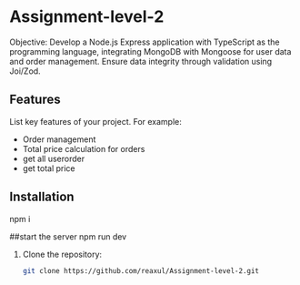 # Assignment-level-2

Objective: Develop a Node.js Express application with TypeScript as the programming language, integrating MongoDB with Mongoose for user data and order management. Ensure data integrity through validation using Joi/Zod.

## Features

List key features of your project. For example:
- Order management
- Total price calculation for orders
- get all userorder
- get total price

## Installation
npm i


##start the server
npm run dev

1. Clone the repository:

   ```bash
   git clone https://github.com/reaxul/Assignment-level-2.git
